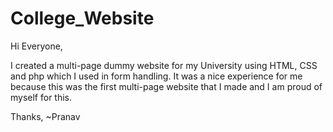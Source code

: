 # College_Website

Hi Everyone,

I created a multi-page dummy website for my University using HTML, CSS and php which I used in form handling. It was a nice experience for me because this was the first multi-page website that I made and I am proud of myself for this. 

Thanks,
~Pranav
